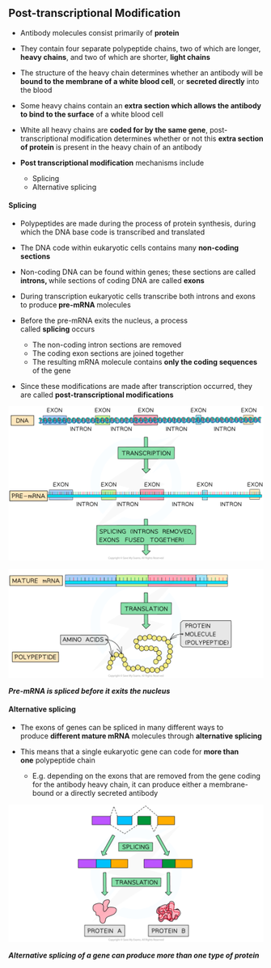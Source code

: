 Post-transcriptional Modification
---------------------------------

* Antibody molecules consist primarily of <b>protein</b>
* They contain four separate polypeptide chains, two of which are longer, <b>heavy chains</b>, and two of which are shorter, <b>light chains</b>
* The structure of the heavy chain determines whether an antibody will be <b>bound to the membrane of a white blood cell</b>, or <b>secreted directly</b> into the blood
* Some heavy chains contain an <b>extra section which allows the antibody to bind to the surface</b> of a white blood cell
* White all heavy chains are <b>coded for by the same gene</b>, post-transcriptional modification determines whether or not this <b>extra section of protein</b> is present in the heavy chain of an antibody
* <b>Post transcriptional modification</b> mechanisms include

  + Splicing
  + Alternative splicing

#### Splicing

* Polypeptides are made during the process of protein synthesis, during which the DNA base code is transcribed and translated
* The DNA code within eukaryotic cells contains many <b>non-coding sections</b>
* Non-coding DNA can be found within genes; these sections are called <b>introns, </b>while<b> </b>sections of coding DNA are called <b>exons</b>
* During transcription eukaryotic cells transcribe both introns and exons to produce<b> pre-mRNA </b>molecules
* Before the pre-mRNA exits the nucleus, a process called <b>splicing</b> occurs

  + The non-coding intron sections are removed
  + The coding exon sections are joined together
  + The resulting mRNA molecule contains <b>only the coding sequences</b> of the gene
* Since these modifications are made after transcription occurred, they are called <b>post-transcriptional modifications</b>

![Splicing of pre-mRNA 1](Splicing-of-pre-mRNA-1.png)

![Splicing of pre-mRNA 2](Splicing-of-pre-mRNA-2.png)

<i><b>Pre-mRNA is spliced before it exits the nucleus</b></i>

#### Alternative splicing

* The exons of genes can be spliced in many different ways to produce <b>different mature mRNA</b> molecules through <b>alternative splicing</b>
* This means that a single eukaryotic gene can code for <b>more than one</b> polypeptide chain

  + E.g. depending on the exons that are removed from the gene coding for the antibody heavy chain, it can produce either a membrane-bound or a directly secreted antibody

![Alternative Splicing](Alternative-Splicing.png)

<i><b>Alternative splicing of a gene can produce more than one type of protein</b></i>